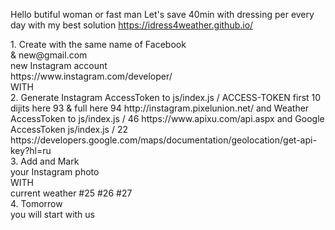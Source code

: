 Hello butiful woman or fast man Let's save 40min with dressing per every day with my best solution https://idress4weather.github.io/

<p>1. Create with the same name of Facebook<br>
                  & new@gmail.com<br>
                  new Instagram account <br>
                  https://www.instagram.com/developer/<br>                 
                  WITH<br>
                  2. Generate Instagram AccessToken to js/index.js / ACCESS-TOKEN first 10 dijits here 93 & full here 94 http://instagram.pixelunion.net/ and Weather AccessToken to js/index.js / 46 https://www.apixu.com/api.aspx and Google AccessToken js/index.js / 22
                     https://developers.google.com/maps/documentation/geolocation/get-api-key?hl=ru<br>
                  3. Add and Mark<br>
                  your Instagram photo<br>
                  WITH<br>
                  current weather #25 #26 #27<br>
                  4. Tomorrow<br>
                  you will start with us</p>
                
